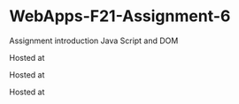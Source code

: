 # WebApps-F21-Assignment-6
Assignment introduction Java Script and DOM

Hosted at <link href= "https://44-563-webapps-f21.github.io/webapps-f21-assignment-6-Vkvarmach/pass.html" >

Hosted at <link href= "https://44-563-webapps-f21.github.io/webapps-f21-assignment-6-Vkvarmach/arthmetic.html">

Hosted at <link href="https://44-563-webapps-f21.github.io/webapps-f21-assignment-6-Vkvarmach/car.html">